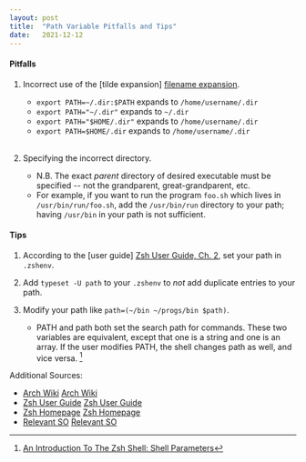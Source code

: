 ```yaml
---
layout: post
title:  "Path Variable Pitfalls and Tips"
date:   2021-12-12
---
```

#### Pitfalls
1. Incorrect use of the [tilde expansion] [filename expansion].  

    - `export PATH=~/.dir:$PATH` expands to `/home/username/.dir`  
    - `export PATH="~/.dir"` expands to `~/.dir`  
    - `export PATH="$HOME/.dir"` expands to `/home/username/.dir`  
    - `export PATH=$HOME/.dir` expands to `/home/username/.dir`  
    <br />
2. Specifying the incorrect directory.  
    - N.B. The exact *parent* directory of desired executable must be specified --
    not the grandparent, great-grandparent, etc.  
    - For example, if you want to run the program `foo.sh` which lives in `/usr/bin/run/foo.sh`,
    add the `/usr/bin/run` directory to your path; having `/usr/bin` in your path is not 
    sufficient.

#### Tips
1. According to the [user guide] [Zsh User Guide, Ch. 2], set your path in `.zshenv`.  

2. Add `typeset -U path` to your `.zshenv` to *not* add duplicate entries to your path.  

3. Modify your path like `path=(~/bin ~/progs/bin $path)`.  
    - PATH and path both set the search path for commands. These two 
    variables are equivalent, except that one is a string and one is an array.
    If the user modifies PATH, the shell changes path as well, and vice versa. [^1]  


Additional Sources:  
* [Arch Wiki] [Arch Wiki]  
* [Zsh User Guide] [Zsh User Guide]  
* [Zsh Homepage] [Zsh Homepage]  
* [Relevant SO] [Relevant SO]  


[^1]: [An Introduction To The Zsh Shell: Shell Parameters]

[Arch Wiki]: https://wiki.archlinux.org/title/Zsh
[Zsh User Guide]: https://zsh.sourceforge.io/Guide/zshguide.html
[Zsh Homepage]: https://zsh.org
[Relevant SO]: https://unix.stackexchange.com/questions/71253/what-should-shouldnt-go-in-zshenv-zshrc-zlogin-zprofile-zlogout
[Zsh User Guide, Ch. 2]: https://zsh.sourceforge.io/Guide/zshguide02.html
[filename expansion]: https://zsh.sourceforge.io/Doc/Release/Expansion.html#Filename-Expansion
[An Introduction To The Zsh Shell: Shell Parameters]: https://zsh.sourceforge.io/Intro/intro_13.html#IDX162
